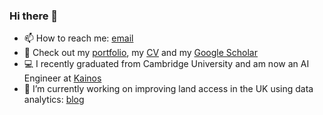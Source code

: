 ### Hi there 👋
- 📫 How to reach me: [email](mailto:andrew.wang27@gmail.com)
- 📄 Check out my [portfolio](https://andrewwango.github.io/), my [CV](https://andrewwango.github.io/cv.pdf) and my [Google Scholar](https://scholar.google.com/citations?user=00ET0NAAAAAJ)
- 💻 I recently graduated from Cambridge University and am now an AI Engineer at [Kainos](https://www.kainos.com/)
- 🔭 I’m currently working on improving land access in the UK using data analytics: [blog](https://andrewwango.github.io/prow_ml/)
<!--
**Andrewwango/andrewwango** is a ✨ _special_ ✨ repository because its `README.md` (this file) appears on your GitHub profile.

Here are some ideas to get you started:

- 🔭 I’m currently working on ...
- 🌱 I’m currently learning ...
- 👯 I’m looking to collaborate on ...
- 🤔 I’m looking for help with ...
- 💬 Ask me about ...
- 📫 How to reach me: ...
- 😄 Pronouns: ...
- ⚡ Fun fact: ...
-->

